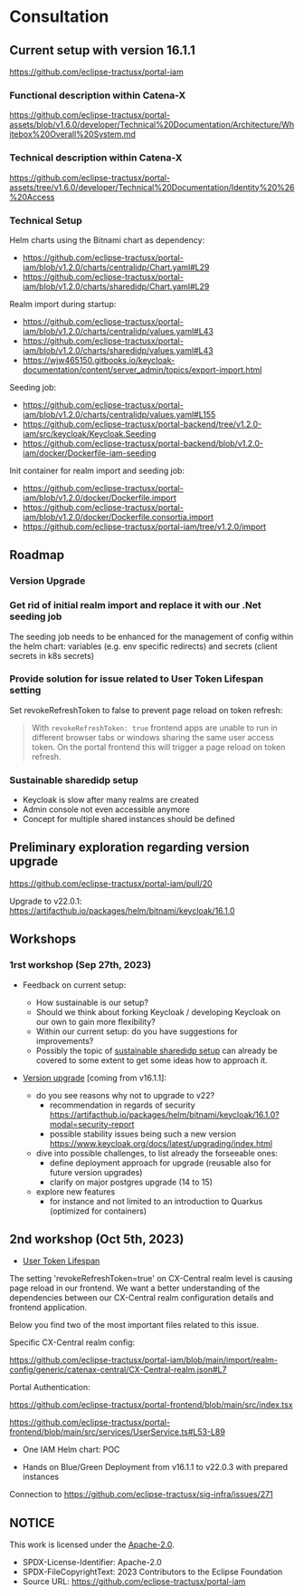 # Consultation

## Current setup with version 16.1.1

<https://github.com/eclipse-tractusx/portal-iam>

### Functional description within Catena-X

<https://github.com/eclipse-tractusx/portal-assets/blob/v1.6.0/developer/Technical%20Documentation/Architecture/Whitebox%20Overall%20System.md>

### Technical description within Catena-X

<https://github.com/eclipse-tractusx/portal-assets/tree/v1.6.0/developer/Technical%20Documentation/Identity%20%26%20Access>

### Technical Setup

Helm charts using the Bitnami chart as dependency:

* <https://github.com/eclipse-tractusx/portal-iam/blob/v1.2.0/charts/centralidp/Chart.yaml#L29>
* <https://github.com/eclipse-tractusx/portal-iam/blob/v1.2.0/charts/sharedidp/Chart.yaml#L29>

Realm import during startup:

* <https://github.com/eclipse-tractusx/portal-iam/blob/v1.2.0/charts/centralidp/values.yaml#L43>
* <https://github.com/eclipse-tractusx/portal-iam/blob/v1.2.0/charts/sharedidp/values.yaml#L43>
* <https://wjw465150.gitbooks.io/keycloak-documentation/content/server_admin/topics/export-import.html>

Seeding job:

* <https://github.com/eclipse-tractusx/portal-iam/blob/v1.2.0/charts/centralidp/values.yaml#L155>
* <https://github.com/eclipse-tractusx/portal-backend/tree/v1.2.0-iam/src/keycloak/Keycloak.Seeding>
* <https://github.com/eclipse-tractusx/portal-backend/blob/v1.2.0-iam/docker/Dockerfile-iam-seeding>

Init container for realm import and seeding job:

* <https://github.com/eclipse-tractusx/portal-iam/blob/v1.2.0/docker/Dockerfile.import>
* <https://github.com/eclipse-tractusx/portal-iam/blob/v1.2.0/docker/Dockerfile.consortia.import>
* <https://github.com/eclipse-tractusx/portal-iam/tree/v1.2.0/import>

## Roadmap

### Version Upgrade

### Get rid of initial realm import and replace it with our .Net seeding job

The seeding job needs to be enhanced for the management of config within the helm chart: variables (e.g. env specific redirects) and secrets (client secrets in k8s secrets)

### Provide solution for issue related to User Token Lifespan setting

Set revokeRefreshToken to false to prevent page reload on token refresh:

> With `revokeRefreshToken: true` frontend apps are unable to run in different browser tabs or windows sharing the same user access token. On the portal frontend this will trigger a page reload on token refresh.

### Sustainable sharedidp setup

* Keycloak is slow after many realms are created
* Admin console not even accessible anymore
* Concept for multiple shared instances should be defined

## Preliminary exploration regarding version upgrade

<https://github.com/eclipse-tractusx/portal-iam/pull/20>

Upgrade to v22.0.1: <https://artifacthub.io/packages/helm/bitnami/keycloak/16.1.0>

## Workshops

### 1rst workshop (Sep 27th, 2023)

* Feedback on current setup:
  * How sustainable is our setup?
  * Should we think about forking Keycloak / developing Keycloak on our own to gain more flexibility?
  * Within our current setup: do you have suggestions for improvements?
  * Possibly the topic of [sustainable sharedidp setup](#sustainable-sharedidp-setup) can already be covered to some extent to get some ideas how to approach it.

* [Version upgrade](#version-upgrade) [coming from v16.1.1]:
  * do you see reasons why not to upgrade to v22?
    * recommendation in regards of security <https://artifacthub.io/packages/helm/bitnami/keycloak/16.1.0?modal=security-report>
    * possible stability issues being such a new version <https://www.keycloak.org/docs/latest/upgrading/index.html>
  * dive into possible challenges, to list already the forseeable ones:
    * define deployment approach for upgrade (reusable also for future version upgrades)
    * clarify on major postgres upgrade (14 to 15)
  * explore new features
    * for instance and not limited to an introduction to Quarkus (optimized for containers)

## 2nd workshop (Oct 5th, 2023)

* [User Token Lifespan](#provide-solution-for-issue-related-to-user-token-lifespan-setting)

The setting 'revokeRefreshToken=true' on CX-Central realm level is causing page reload in our frontend.
We want a better understanding of the dependencies between our CX-Central realm configuration details and frontend application.

Below you find two of the most important files related to this issue.

Specific CX-Central realm config:

https://github.com/eclipse-tractusx/portal-iam/blob/main/import/realm-config/generic/catenax-central/CX-Central-realm.json#L7

Portal Authentication:

https://github.com/eclipse-tractusx/portal-frontend/blob/main/src/index.tsx

https://github.com/eclipse-tractusx/portal-frontend/blob/main/src/services/UserService.ts#L53-L89

* One IAM Helm chart: POC

* Hands on Blue/Green Deployment from v16.1.1 to v22.0.3 with prepared instances

Connection to https://github.com/eclipse-tractusx/sig-infra/issues/271

## NOTICE

This work is licensed under the [Apache-2.0](https://www.apache.org/licenses/LICENSE-2.0).

- SPDX-License-Identifier: Apache-2.0
- SPDX-FileCopyrightText: 2023 Contributors to the Eclipse Foundation
- Source URL: https://github.com/eclipse-tractusx/portal-iam
